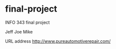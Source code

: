 # final-project
INFO 343 final project

Jeff Joe Mike

URL address http://www.pureautomotiverepair.com/